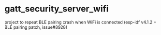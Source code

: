 # gatt_security_server_wifi
project to repeat BLE pairing crash when WiFi is connected (esp-idf v4.1.2 + BLE pairing patch, issue#8928)
